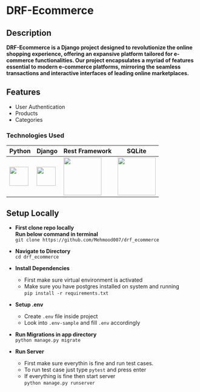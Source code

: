 # DRF-Ecommerce

## Description

**DRF-Ecommerce is a Django project designed to revolutionize the online shopping experience, offering an expansive platform tailored for e-commerce functionalities. Our project encapsulates a myriad of features essential to modern e-commerce platforms, mirroring the seamless transactions and interactive interfaces of leading online marketplaces.**

## Features

- User Authentication
- Products
- Categories



### Technologies Used

| Python | Django | Rest Framework | SQLite |
|--------|--------|----------------|--------|
| <img src="https://upload.wikimedia.org/wikipedia/commons/c/c3/Python-logo-notext.svg" width="50"> | <img src="https://upload.wikimedia.org/wikipedia/commons/7/75/Django_logo.svg" width="50"> | <img src="https://www.django-rest-framework.org/img/logo.png" width="100"> | <img src="https://www.sqlite.org/images/sqlite370_banner.gif" width="100"> |



## Setup Locally
- **First clone repo locally**  
  **Run below command in terminal**  
  `git clone https://github.com/Mehmood007/drf_ecommerce`


- **Navigate to Directory**   
`cd drf_ecommerce`

- **Install Dependencies**  
  - First make sure virtual environment is activated  
  - Make sure you have postgres installed on system and running  
`pip install -r requirements.txt`

- **Setup .env**  
  - Create `.env` file inside project  
  - Look into `.env-sample` and fill `.env` accordingly  


- **Run Migrations in app directory**    
  `python manage.py migrate`


- **Run Server**  
  - First make sure everythin is fine and run test cases.  
  - To run test case just type `pytest` and press enter  
  - If everything is fine then start server  
  `python manage.py runserver`
